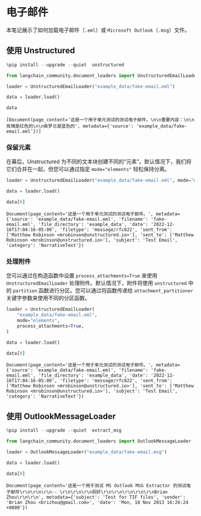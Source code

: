 # 电子邮件

本笔记展示了如何加载电子邮件（`.eml`）或 `Microsoft Outlook`（`.msg`）文件。

## 使用 Unstructured

```python
%pip install --upgrade --quiet  unstructured
```

```python
from langchain_community.document_loaders import UnstructuredEmailLoader
```

```python
loader = UnstructuredEmailLoader("example_data/fake-email.eml")
```

```python
data = loader.load()
```

```python
data
```

```output
[Document(page_content='这是一个用于单元测试的测试电子邮件。\n\n重要内容：\n\n玫瑰是红色的\n\n紫罗兰是蓝色的', metadata={'source': 'example_data/fake-email.eml'})]
```

### 保留元素

在幕后，Unstructured 为不同的文本块创建不同的“元素”。默认情况下，我们将它们合并在一起，但您可以通过指定 `mode="elements"` 轻松保持分离。

```python
loader = UnstructuredEmailLoader("example_data/fake-email.eml", mode="elements")
```

```python
data = loader.load()
```

```python
data[0]
```

```output
Document(page_content='这是一个用于单元测试的测试电子邮件。', metadata={'source': 'example_data/fake-email.eml', 'filename': 'fake-email.eml', 'file_directory': 'example_data', 'date': '2022-12-16T17:04:16-05:00', 'filetype': 'message/rfc822', 'sent_from': ['Matthew Robinson <mrobinson@unstructured.io>'], 'sent_to': ['Matthew Robinson <mrobinson@unstructured.io>'], 'subject': 'Test Email', 'category': 'NarrativeText'})
```

### 处理附件

您可以通过在构造函数中设置 `process_attachments=True` 来使用 `UnstructuredEmailLoader` 处理附件。默认情况下，附件将使用 `unstructured` 中的 `partition` 函数进行分区。您可以通过将函数传递给 `attachment_partitioner` 关键字参数来使用不同的分区函数。

```python
loader = UnstructuredEmailLoader(
    "example_data/fake-email.eml",
    mode="elements",
    process_attachments=True,
)
```

```python
data = loader.load()
```

```python
data[0]
```

```output
Document(page_content='这是一个用于单元测试的测试电子邮件。', metadata={'source': 'example_data/fake-email.eml', 'filename': 'fake-email.eml', 'file_directory': 'example_data', 'date': '2022-12-16T17:04:16-05:00', 'filetype': 'message/rfc822', 'sent_from': ['Matthew Robinson <mrobinson@unstructured.io>'], 'sent_to': ['Matthew Robinson <mrobinson@unstructured.io>'], 'subject': 'Test Email', 'category': 'NarrativeText'})
```

## 使用 OutlookMessageLoader

```python
%pip install --upgrade --quiet  extract_msg
```

```python
from langchain_community.document_loaders import OutlookMessageLoader
```

```python
loader = OutlookMessageLoader("example_data/fake-email.msg")
```

```python
data = loader.load()
```

```python
data[0]
```

```output
Document(page_content='这是一个用于测试 MS Outlook MSG Extractor 的测试电子邮件\r\n\r\n\r\n-- \r\n\r\n\r\n祝好\r\n\r\n\r\n\r\n\r\nBrian Zhou\r\n\r\n', metadata={'subject': 'Test for TIF files', 'sender': 'Brian Zhou <brizhou@gmail.com>', 'date': 'Mon, 18 Nov 2013 16:26:24 +0800'})
```